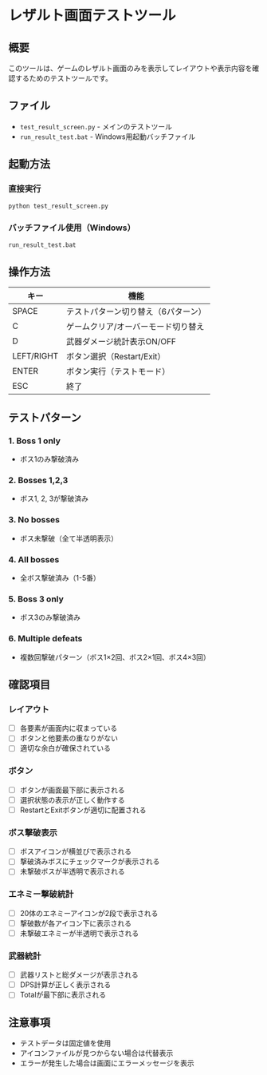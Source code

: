 # レザルト画面テストツール

## 概要
このツールは、ゲームのレザルト画面のみを表示してレイアウトや表示内容を確認するためのテストツールです。

## ファイル
- `test_result_screen.py` - メインのテストツール
- `run_result_test.bat` - Windows用起動バッチファイル

## 起動方法

### 直接実行
```bash
python test_result_screen.py
```

### バッチファイル使用（Windows）
```bash
run_result_test.bat
```

## 操作方法

| キー | 機能 |
|------|------|
| SPACE | テストパターン切り替え（6パターン） |
| C | ゲームクリア/オーバーモード切り替え |
| D | 武器ダメージ統計表示ON/OFF |
| LEFT/RIGHT | ボタン選択（Restart/Exit） |
| ENTER | ボタン実行（テストモード） |
| ESC | 終了 |

## テストパターン

### 1. Boss 1 only
- ボス1のみ撃破済み

### 2. Bosses 1,2,3  
- ボス1, 2, 3が撃破済み

### 3. No bosses
- ボス未撃破（全て半透明表示）

### 4. All bosses
- 全ボス撃破済み（1-5番）

### 5. Boss 3 only
- ボス3のみ撃破済み

### 6. Multiple defeats
- 複数回撃破パターン（ボス1×2回、ボス2×1回、ボス4×3回）

## 確認項目

### レイアウト
- [ ] 各要素が画面内に収まっている
- [ ] ボタンと他要素の重なりがない
- [ ] 適切な余白が確保されている

### ボタン
- [ ] ボタンが画面最下部に表示される
- [ ] 選択状態の表示が正しく動作する
- [ ] RestartとExitボタンが適切に配置される

### ボス撃破表示
- [ ] ボスアイコンが横並びで表示される
- [ ] 撃破済みボスにチェックマークが表示される
- [ ] 未撃破ボスが半透明で表示される

### エネミー撃破統計
- [ ] 20体のエネミーアイコンが2段で表示される
- [ ] 撃破数が各アイコン下に表示される
- [ ] 未撃破エネミーが半透明で表示される

### 武器統計
- [ ] 武器リストと総ダメージが表示される
- [ ] DPS計算が正しく表示される
- [ ] Totalが最下部に表示される

## 注意事項
- テストデータは固定値を使用
- アイコンファイルが見つからない場合は代替表示
- エラーが発生した場合は画面にエラーメッセージを表示